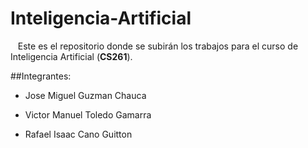 # Inteligencia-Artificial

   Este es el repositorio donde se subirán los trabajos para el curso de Inteligencia Artificial (**CS261**).

##Integrantes:

- Jose Miguel Guzman Chauca

- Victor Manuel Toledo Gamarra

- Rafael Isaac Cano Guitton
